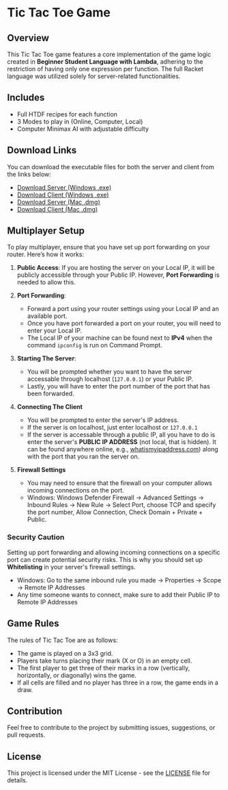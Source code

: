 # Tic Tac Toe Game

## Overview
This Tic Tac Toe game features a core implementation of the game logic created in **Beginner Student Language with Lambda**, adhering to the restriction of having only one expression per function. The full Racket language was utilized solely for server-related functionalities.

## Includes
- Full HTDF recipes for each function
- 3 Modes to play in (Online, Computer, Local)
- Computer Minimax AI with adjustable difficulty

## Download Links
You can download the executable files for both the server and client from the links below:

- [Download Server (Windows .exe)](https://github.com/Void4020/tic-tac-toe-multiplayer/blob/main/TicTacToeServer.zip)
- [Download Client (Windows .exe)](https://github.com/Void4020/tic-tac-toe-multiplayer/blob/main/TicTacToeClient.zip)
- [Download Server (Mac .dmg)](https://github.com/Void4020/tic-tac-toe-multiplayer/blob/main/TicTacToeServer.dmg)
- [Download Client (Mac .dmg)](https://github.com/Void4020/tic-tac-toe-multiplayer/blob/main/TicTacToeClient.dmg)

## Multiplayer Setup
To play multiplayer, ensure that you have set up port forwarding on your router. Here’s how it works:

1. **Public Access**: If you are hosting the server on your Local IP, it will be publicly accessible through your Public IP. However, **Port Forwarding** is needed to allow this.
   
2. **Port Forwarding**:
   - Forward a port using your router settings using your Local IP and an available port.
   - Once you have port forwarded a port on your router, you will need to enter your Local IP.
   - The Local IP of your machine can be found next to **IPv4** when the command `ipconfig` is run on Command Prompt.

3. **Starting The Server**: 
   - You will be prompted whether you want to have the server accessable through localhost (`127.0.0.1`) or your Public IP.
   - Lastly, you will have to enter the port number of the port that has been forwarded.

4. **Connecting The Client**
   - You will be prompted to enter the server's IP address.
   - If the server is on localhost, just enter localhost or `127.0.0.1`
   - If the server is accessable through a public IP, all you have to do is enter the server's **PUBLIC IP ADDRESS** (not local, that is hidden). It can be found anywhere online, e.g., [whatismyipaddress.com](https://whatismyipaddress.com)) along with the port that you ran the server on.
  
5. **Firewall Settings**
   - You may need to ensure that the firewall on your computer allows incoming connections on the port.
   - Windows: Windows Defender Firewall -> Advanced Settings -> Inbound Rules -> New Rule -> Select Port, choose TCP and specify the port number, Allow Connection, Check Domain + Private + Public.

### Security Caution
Setting up port forwarding and allowing incoming connections on a specific port can create potential security risks.
This is why you should set up **Whitelisting** in your server's firewall settings.
- Windows: Go to the same inbound rule you made -> Properties -> Scope -> Remote IP Addresses
- Any time someone wants to connect, make sure to add their Public IP to Remote IP Addresses

## Game Rules
The rules of Tic Tac Toe are as follows:
- The game is played on a 3x3 grid.
- Players take turns placing their mark (X or O) in an empty cell.
- The first player to get three of their marks in a row (vertically, horizontally, or diagonally) wins the game.
- If all cells are filled and no player has three in a row, the game ends in a draw.

## Contribution
Feel free to contribute to the project by submitting issues, suggestions, or pull requests.

## License
This project is licensed under the MIT License - see the [LICENSE](LICENSE) file for details.
